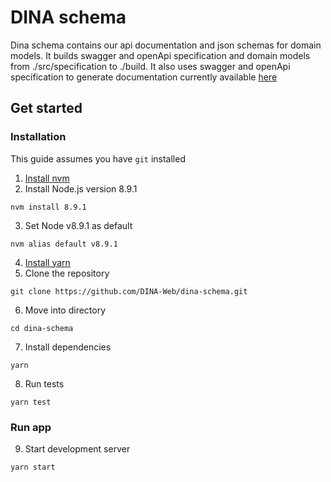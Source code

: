 # DINA schema

Dina schema contains our api documentation and json schemas for domain models.
It builds swagger and openApi specification and domain models from
./src/specification to ./build. It also uses swagger and openApi specification
to generate documentation currently available [here](https://alpha-api-docs.dina-web.net/?url=https://alpha-api-docs.dina-web.net/openApi.json&docExpansion=false&defaultModelRendering=model&defaultModelExpandDepth=0)

## Get started

### Installation

This guide assumes you have `git` installed

1. [Install nvm](https://github.com/creationix/nvm#installation)
2. Install Node.js version 8.9.1

```
nvm install 8.9.1
```

3. Set Node v8.9.1 as default

```
nvm alias default v8.9.1
```

4. [Install yarn](https://yarnpkg.com/lang/en/docs/install/)
5. Clone the repository

```
git clone https://github.com/DINA-Web/dina-schema.git
```

6. Move into directory

```
cd dina-schema
```

7. Install dependencies

```
yarn
```

8. Run tests

```
yarn test
```

### Run app

9. Start development server

```
yarn start
```
